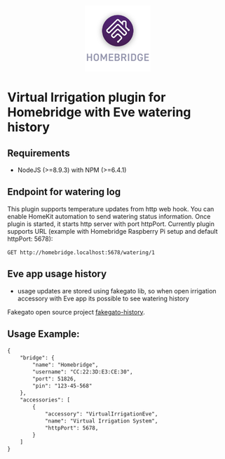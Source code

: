 
<p align="center">

<img src="https://github.com/homebridge/branding/raw/master/logos/homebridge-wordmark-logo-vertical.png" width="150">

</p>

# Virtual Irrigation plugin for Homebridge with Eve watering history



## Requirements 
- NodeJS (>=8.9.3) with NPM (>=6.4.1)

## Endpoint for watering log
This plugin supports temperature updates from http web hook. You can enable HomeKit automation to send watering status information.
Once plugin is started, it starts http server with port httpPort. Currently plugin supports URL (example with Homebridge Raspberry Pi setup and default httpPort: 5678):
```
GET http://homebridge.localhost:5678/watering/1
```

## Eve app usage history

- usage updates are stored using fakegato lib, so when open irrigation accessory with Eve app its possible to see watering  history

Fakegato  open source project [fakegato-history](https://github.com/simont77/fakegato-history). 



## Usage Example:
```
{
    "bridge": {
        "name": "Homebridge",
        "username": "CC:22:3D:E3:CE:30",
        "port": 51826,
        "pin": "123-45-568"
    },
    "accessories": [
        {
            "accessory": "VirtualIrrigationEve",
            "name": "Virtual Irrigation System",
            "httpPort": 5678,
        }
    ]
}
```